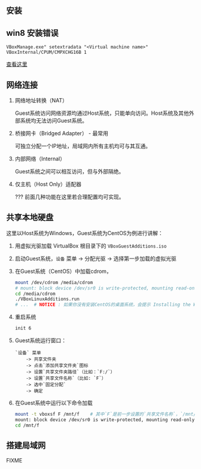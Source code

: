 ## 安装

## win8 安装错误

```
VBoxManage.exe" setextradata "<Virtual machine name>" VBoxInternal/CPUM/CMPXCHG16B 1 
```

[查看这里](https://www.virtualbox.org/wiki/Linux_Downloads)

## 网络连接
1.  网络地址转换（NAT）

    Guest系统访问网络资源均通过Host系统，只能单向访问。Host系统及其他外部系统均无法访问Guest系统。

2.  桥接网卡（Bridged Adapter） - 最常用

    可独立分配一个IP地址，局域网内所有主机均可与其互通。

3.  内部网络（Internal）

    Guest系统之间可以相互访问，但与外部隔绝。

4.  仅主机（Host Only）适配器

    ??? 前面几种功能在这里若合理配置均可实现。

## 共享本地硬盘
这里以Host系统为Windows，Guest系统为CentOS为例进行讲解：

1.  用虚拟光驱加载 VirtualBox 根目录下的 `VBoxGuestAdditions.iso`
1.  启动Guest系统，`设备` 菜单 -> 分配光驱 -> 选择第一步加载的虚拟光驱
1.  在Guest系统（CentOS）中加载cdrom，

    ```sh
    mount /dev/cdrom /media/cdrom
    # mount: block device /dev/sr0 is write-protected, mounting read-only
    cd /media/cdrom
    ./VBoxLinuxAdditions.run
    # ...  # NOTICE : 如果你没有安装CentOS的桌面系统，会提示 Installing the Window System drivers  [FAILED] 请无视。
    ```

1.  重启系统

    ```sh
    init 6
    ```
1.  Guest系统运行窗口： 

    ```
    `设备` 菜单 
        -> 共享文件夹 
        -> 点击`添加共享文件夹`图标 
        -> 设置`共享文件夹路径`（比如：`F:/`）
        -> 设置`共享文件名称`（比如: `F`） 
        -> 选中`固定分配` 
        -> 确定
    ```

1.  在Guest系统中运行以下命令加载

    ```sh
    mount -t vboxsf F /mnt/f    # 其中`F`是前一步设置的`共享文件名称`，`/mnt/f` 是挂载目录，若不存在请自行创建
    mount: block device /dev/sr0 is write-protected, mounting read-only
    cd /mnt/f
    ```

##  搭建局域网

FIXME